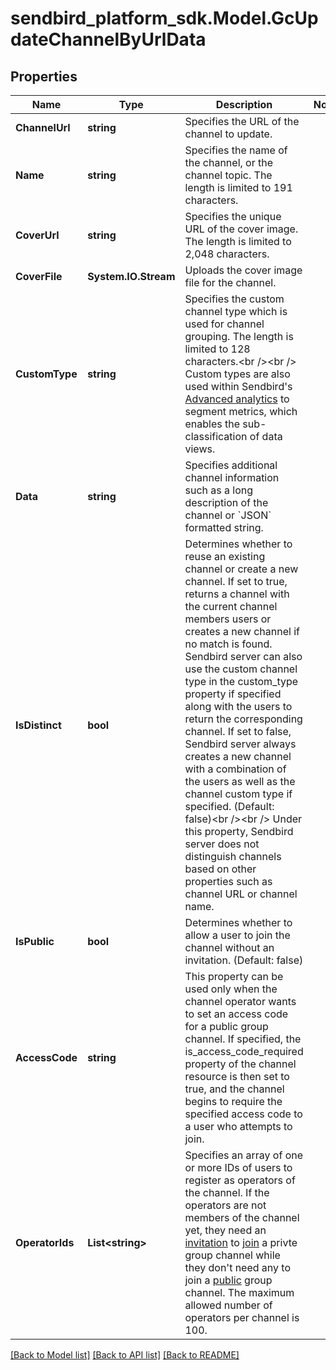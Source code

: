 
# sendbird_platform_sdk.Model.GcUpdateChannelByUrlData

## Properties

Name | Type | Description | Notes
------------ | ------------- | ------------- | -------------
**ChannelUrl** | **string** | Specifies the URL of the channel to update. | 
**Name** | **string** | Specifies the name of the channel, or the channel topic. The length is limited to 191 characters. | 
**CoverUrl** | **string** | Specifies the unique URL of the cover image. The length is limited to 2,048 characters. | 
**CoverFile** | **System.IO.Stream** | Uploads the cover image file for the channel. | 
**CustomType** | **string** | Specifies the custom channel type which is used for channel grouping. The length is limited to 128 characters.&lt;br /&gt;&lt;br /&gt; Custom types are also used within Sendbird&#39;s [Advanced analytics](/docs/chat/v3/platform-api/guides/advanced-analytics) to segment metrics, which enables the sub-classification of data views. | 
**Data** | **string** | Specifies additional channel information such as a long description of the channel or &#x60;JSON&#x60; formatted string. | 
**IsDistinct** | **bool** | Determines whether to reuse an existing channel or create a new channel. If set to true, returns a channel with the current channel members users or creates a new channel if no match is found. Sendbird server can also use the custom channel type in the custom_type property if specified along with the users to return the corresponding channel. If set to false, Sendbird server always creates a new channel with a combination of the users as well as the channel custom type if specified. (Default: false)&lt;br /&gt;&lt;br /&gt; Under this property, Sendbird server does not distinguish channels based on other properties such as channel URL or channel name. | 
**IsPublic** | **bool** | Determines whether to allow a user to join the channel without an invitation. (Default: false) | 
**AccessCode** | **string** | This property can be used only when the channel operator wants to set an access code for a public group channel. If specified, the is_access_code_required property of the channel resource is then set to true, and the channel begins to require the specified access code to a user who attempts to join. | 
**OperatorIds** | **List&lt;string&gt;** | Specifies an array of one or more IDs of users to register as operators of the channel. If the operators are not members of the channel yet, they need an [invitation](#2-invite-as-members) to [join](#2-join-a-channel) a privte group channel while they don&#39;t need any to join a [public](#-3-private-vs-public) group channel. The maximum allowed number of operators per channel is 100. | 

[[Back to Model list]](../README.md#documentation-for-models)
[[Back to API list]](../README.md#documentation-for-api-endpoints)
[[Back to README]](../README.md)

